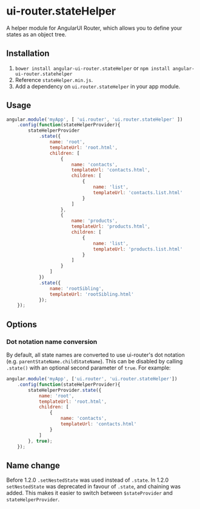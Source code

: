# ui-router.stateHelper
A helper module for AngularUI Router, which allows you to define your states as an object tree.

## Installation
1. `bower install angular-ui-router.stateHelper` or `npm install angular-ui-router.statehelper`
2. Reference `stateHelper.min.js`.
3. Add a dependency on `ui.router.stateHelper` in your app module.

## Usage
``` javascript
angular.module('myApp', [ 'ui.router', 'ui.router.stateHelper' ])
    .config(function(stateHelperProvider){
        stateHelperProvider
            .state({
                name: 'root',
                templateUrl: 'root.html',
                children: [
                    {
                        name: 'contacts',
                        templateUrl: 'contacts.html',
                        children: [
                            {
                                name: 'list',
                                templateUrl: 'contacts.list.html'
                            }
                        ]
                    },
                    {
                        name: 'products',
                        templateUrl: 'products.html',
                        children: [
                            {
                                name: 'list',
                                templateUrl: 'products.list.html'
                            }
                        ]
                    }
                ]
            })
            .state({
                name: 'rootSibling',
                templateUrl: 'rootSibling.html'
            });
    });
```

## Options
### Dot notation name conversion
By default, all state names are converted to use ui-router's dot notation (e.g. `parentStateName.childStateName`).
This can be disabled by calling `.state()` with an optional second parameter of `true`.
For example:

``` javascript
angular.module('myApp', ['ui.router', 'ui.router.stateHelper'])
	.config(function(stateHelperProvider){
		stateHelperProvider.state({
			name: 'root',
			templateUrl: 'root.html',
			children: [
				{
					name: 'contacts',
					templateUrl: 'contacts.html'
				}
			]
		}, true);
	});
```

## Name change
Before 1.2.0 `.setNestedState` was used instead of `.state`. In 1.2.0 `setNestedState` was deprecated in favour of `.state`, and chaining was added. This makes it easier to switch between `$stateProvider` and `stateHelperProvider`.

